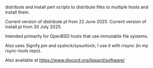 distribute and install perl scripts to distribute files to multiple hosts and install them.

Current version of distribute.pl from 22 June 2025.
Current version of install.pl from 30 July 2025.

Intended primarily for OpenBSD hosts that use immutable file systems.

Also uses Signify.pm and syslock/sysunlock; I use it with rrsync (in my rsync-tools repo).

Also available at https://www.discord.org/lippard/software/
